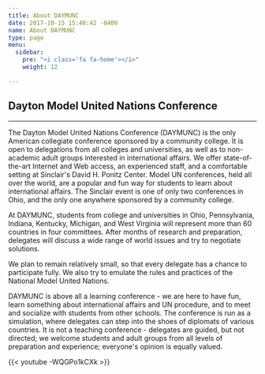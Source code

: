 ```yaml
---
title: About DAYMUNC
date: 2017-10-15 15:48:42 -0400
name: About DAYMUNC
type: page
menu:
  sidebar:
    pre: "<i class='fa fa-home'></i>"
    weight: 12

---
```

## Dayton Model United Nations Conference
---
The Dayton Model United Nations Conference (DAYMUNC) is the only American collegiate conference sponsored by a community college. It is open to delegations from all colleges and universities, as well as to non-academic adult groups interested in international affairs.
We offer state-of-the-art Internet and Web access, an experienced staff, and a comfortable setting at Sinclair's David H. Ponitz Center.
Model UN conferences, held all over the world, are a popular and fun way for students to learn about international affairs.
The Sinclair event is one of only two conferences in Ohio, and the only one anywhere sponsored by a community college.

At DAYMUNC, students from college and universities in Ohio, Pennsylvania, Indiana, Kentucky, Michigan, and West Virginia will represent more than 60 countries in four committees.
After months of research and preparation, delegates will discuss a wide range of world issues and try to negotiate solutions.

We plan to remain relatively small, so that every delegate has a chance to participate fully.
We also try to emulate the rules and practices of the National Model United Nations.

DAYMUNC is above all a learning conference - we are here to have fun, learn something about international affairs and UN procedure, and to meet and socialize with students from other schools.
The conference is run as a simulation, where delegates can step into the shoes of diplomats of various countries.
It is not a teaching conference - delegates are guided, but not directed; we welcome students and adult groups from all levels of preparation and experience; everyone's opinion is equally valued.

{{< youtube -WQGPo1kCXk >}}